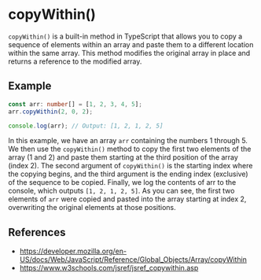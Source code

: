 # copyWithin()

`copyWithin()` is a built-in method in TypeScript that allows you to copy a sequence of elements within an array and paste them to a different location within the same array. This method modifies the original array in place and returns a reference to the modified array.

## Example

```ts
const arr: number[] = [1, 2, 3, 4, 5];
arr.copyWithin(2, 0, 2);

console.log(arr); // Output: [1, 2, 1, 2, 5]
```

In this example, we have an array `arr` containing the numbers 1 through 5. We then use the `copyWithin()` method to copy the first two elements of the array (1 and 2) and paste them starting at the third position of the array (index 2). The second argument of `copyWithin()` is the starting index where the copying begins, and the third argument is the ending index (exclusive) of the sequence to be copied. Finally, we log the contents of arr to the console, which outputs `[1, 2, 1, 2, 5]`. As you can see, the first two elements of `arr` were copied and pasted into the array starting at index 2, overwriting the original elements at those positions.

## References

- https://developer.mozilla.org/en-US/docs/Web/JavaScript/Reference/Global_Objects/Array/copyWithin
- https://www.w3schools.com/jsref/jsref_copywithin.asp
